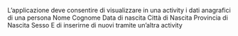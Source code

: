L’applicazione deve consentire di visualizzare in una activity i dati anagrafici di una persona
Nome
Cognome
Data di nascita
Città di Nascita
Provincia di Nascita
Sesso
E di inserirne di nuovi tramite un’altra activity